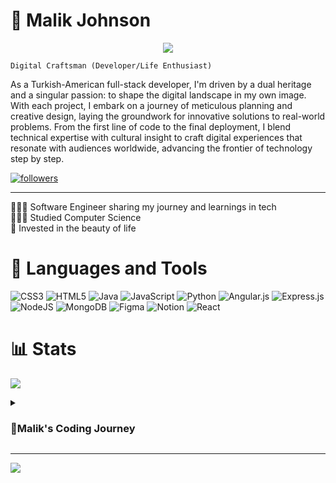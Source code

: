 # 👑 Malik Johnson 

<p align="center">
<a href="https://github.com/MalikXj/readme-typing-svg">
    <img src="https://readme-typing-svg.demolab.com/?lines=Full-stack%20web%20and%20app%20developer;Always%20seeking%20knowledge%20&font=Fira%20Code&center=true&width=440&height=45&color=f75c7e&vCenter=true&pause=1000&size=22" /></a> 
</p>

 `Digital Craftsman (Developer/Life Enthusiast)` <br>

As a Turkish-American full-stack developer, I'm driven by a dual heritage and a singular passion: to shape the digital landscape in my own image. With each project, I embark on a journey of meticulous planning and creative design, laying the groundwork for innovative solutions to real-world problems. From the first line of code to the final deployment, I blend technical expertise with cultural insight to craft digital experiences that resonate with audiences worldwide, advancing the frontier of technology step by step.

<!-- Social badges section -->

<p align="left">
  <a href="https://github.com/MalikXJ?tab=followers">
    <img alt="followers" title="Follow me on Github" src="https://custom-icon-badges.demolab.com/github/followers/MalikXJ?color=236ad3&labelColor=1155ba&style=for-the-badge&logo=person-add&label=Follow&logoColor=white"/></a>
 </p>

---
👨🏽‍💻 Software Engineer sharing my journey and learnings in tech <br>
👨🏽‍🎓 Studied Computer Science<br>
🌺 Invested in the beauty of life <br>





# 🧰 Languages and Tools 
![CSS3](https://img.shields.io/badge/css3-%231572B6.svg?style=for-the-badge&logo=css3&logoColor=white) 
![HTML5](https://img.shields.io/badge/html5-%23E34F26.svg?style=for-the-badge&logo=html5&logoColor=white) 
![Java](https://img.shields.io/badge/java-%23ED8B00.svg?style=for-the-badge&logo=openjdk&logoColor=white)
![JavaScript](https://img.shields.io/badge/javascript-%23323330.svg?style=for-the-badge&logo=javascript&logoColor=%23F7DF1E) 
![Python](https://img.shields.io/badge/python-3670A0?style=for-the-badge&logo=python&logoColor=ffdd54) 
![Angular.js](https://img.shields.io/badge/angular.js-%23E23237.svg?style=for-the-badge&logo=angularjs&logoColor=white) 
![Express.js](https://img.shields.io/badge/express.js-%23404d59.svg?style=for-the-badge&logo=express&logoColor=%2361DAFB) 
![NodeJS](https://img.shields.io/badge/node.js-6DA55F?style=for-the-badge&logo=node.js&logoColor=white) 
![MongoDB](https://img.shields.io/badge/MongoDB-%234ea94b.svg?style=for-the-badge&logo=mongodb&logoColor=white) 
![Figma](https://img.shields.io/badge/figma-%23F24E1E.svg?style=for-the-badge&logo=figma&logoColor=white) 
![Notion](https://img.shields.io/badge/Notion-%23000000.svg?style=for-the-badge&logo=notion&logoColor=white) 
![React](https://img.shields.io/badge/react-%2320232a.svg?style=for-the-badge&logo=react&logoColor=%2361DAFB) 

# 📊 Stats
![](https://github-readme-stats.vercel.app/api?username=MalikXJ&theme=tokyonight&hide_border=true&include_all_commits=false&count_private=false)<br/>


<details>
  <summary><h3>🌻Malik's Coding Journey</h3></summary>
  In the labyrinth of life’s trials, I found empowerment and freedom in the most difficult lines of code. My journey, devoid of paternal guidance, was strewn through with many obstacles, yet I persevered, and fulfilled an unyielding spirit.
  As I dove into the realm of software engineering, I discovered a conduit for change, a means to shape my destiny and uplift others. Beyond crafting intricate algorithms, I dedicated myself to aiding those who, like me, bore the weight of
  adversity. Volunteering the skills to empower marginalized communities, bridging the digital divide and fostering hope where it seemed scarce. With each line of code, I not only constructed software but also erected bridges of opportunity,
  symbolizing my unwavering commitment to forging the path of compassion and progress.</details>

---
[![](https://visitcount.itsvg.in/api?id=MalikXJ&icon=9&color=6)](https://visitcount.itsvg.in)
